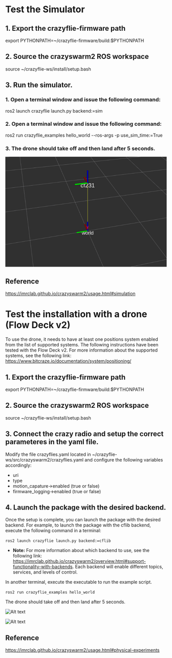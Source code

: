 
# Test the Simulator


## 1. Export the crazyflie-firmware path
export PYTHONPATH=~/crazyflie-firmware/build:$PYTHONPATH
## 2. Source the crazyswarm2 ROS workspace
source ~/crazyflie-ws/install/setup.bash
## 3. Run the simulator.
### 1. Open a terminal window and issue the following command:
ros2 launch crazyflie launch.py backend:=sim
### 2. Open a terminal window and issue the following command:
ros2 run crazyflie_examples hello_world --ros-args -p use_sim_time:=True
### 3. The drone should take off and then land after 5 seconds.
![Alt text](./img/demo/1.png?raw=true)

## Reference
https://imrclab.github.io/crazyswarm2/usage.html#simulation

# Test the installation with a drone (Flow Deck v2)
To use the drone, it needs to have at least one positions system enabled from the list of supported systems. The following instructions have been tested with the Flow Deck v2. For more information about the supported systems, see the following link: https://www.bitcraze.io/documentation/system/positioning/

## 1. Export the crazyflie-firmware path
export PYTHONPATH=~/crazyflie-firmware/build:$PYTHONPATH
## 2. Source the crazyswarm2 ROS workspace
source ~/crazyflie-ws/install/setup.bash
## 3. Connect the crazy radio and setup the correct parameteres in the yaml file.
Modify the file crazyflies.yaml located in ~/crazyflie-ws/src/crazyswarm2/crazyflies.yaml and configure the following variables accordingly:
- uri
- type
- motion_capature->enabled (true or false)
- firmware_logging->enabled (true or false)

## 4. Launch the package with the desired backend.
Once the setup is complete, you can launch the package with the desired backend. For example, to launch the package with the cflib backend, execute the following command in a terminal:

```ros2 launch crazyflie launch.py backend:=cflib```

- **Note:** For more information about which backend to use, see the following link: https://imrclab.github.io/crazyswarm2/overview.html#support-functionality-with-backends. Each backend will enable different topics, services, and levels of control.

In another terminal, execute the executable to run the example script.

```ros2 run crazyflie_examples hello_world```

The drone should take off and then land after 5 seconds.

![Alt text](./img/demo/terminal.gif)

![Alt text](./img/demo/real_drone.gif)





## Reference
https://imrclab.github.io/crazyswarm2/usage.html#physical-experiments
